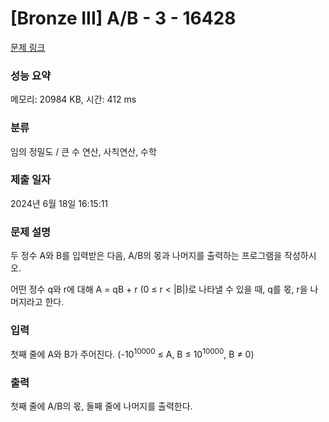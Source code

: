 # [Bronze III] A/B - 3 - 16428 

[문제 링크](https://www.acmicpc.net/problem/16428) 

### 성능 요약

메모리: 20984 KB, 시간: 412 ms

### 분류

임의 정밀도 / 큰 수 연산, 사칙연산, 수학

### 제출 일자

2024년 6월 18일 16:15:11

### 문제 설명

<p>두 정수 A와 B를 입력받은 다음, A/B의 몫과 나머지를 출력하는 프로그램을 작성하시오.</p>

<p>어떤 정수 q와 r에 대해 A = qB + r (0 ≤ r < |B|)로 나타낼 수 있을 때, q를 몫, r을 나머지라고 한다.</p>

### 입력 

 <p>첫째 줄에 A와 B가 주어진다. (-10<sup>10000</sup> ≤ A, B ≤ 10<sup>10000</sup>, B ≠ 0)</p>

### 출력 

 <p>첫째 줄에 A/B의 몫, 둘째 줄에 나머지를 출력한다.</p>

